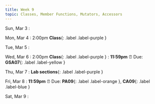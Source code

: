 ```yaml
---
title: Week 9
topic: Classes, Member Functions, Mutators, Accessors
---
```

Sun, Mar 3
: 

Mon, Mar 4
: 2:00pm **Class**{: .label .label-purple }


Tue, Mar 5
: 

Wed, Mar 6
: 2:00pm **Class**{: .label .label-purple } 
: **11:59pm**  ⏰  Due: **GSA07**{: .label .label-yellow }


Thu, Mar 7
: **Lab sections**{: .label .label-purple }


Fri, Mar 8
: **11:59pm**  ⏰  Due: **PA09**{: .label .label-orange }, **CA09**{: .label .label-blue }


Sat, Mar 9
: 

